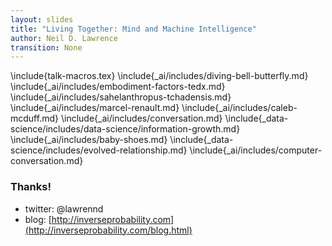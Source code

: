 ```yaml
---
layout: slides
title: "Living Together: Mind and Machine Intelligence"
author: Neil D. Lawrence
transition: None
---
```

\include{talk-macros.tex}
\include{_ai/includes/diving-bell-butterfly.md}
\include{_ai/includes/embodiment-factors-tedx.md}
\include{_ai/includes/sahelanthropus-tchadensis.md}
\include{_ai/includes/marcel-renault.md}
\include{_ai/includes/caleb-mcduff.md}
\include{_ai/includes/conversation.md}
\include{_data-science/includes/data-science/information-growth.md}
\include{_ai/includes/baby-shoes.md}
\include{_data-science/includes/evolved-relationship.md}
\include{_ai/includes/computer-conversation.md}


### Thanks!

* twitter: \@lawrennd
* blog: [http://inverseprobability.com](http://inverseprobability.com/blog.html)


